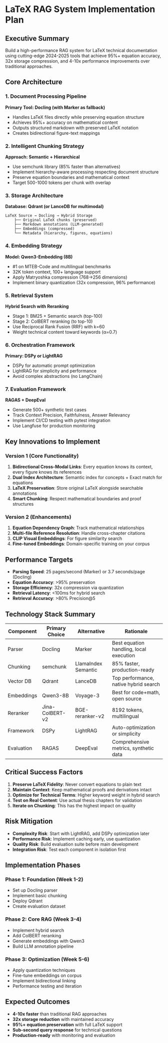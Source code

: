 # LaTeX RAG System Implementation Plan

## Executive Summary
Build a high-performance RAG system for LaTeX technical documentation using cutting-edge 2024-2025 tools that achieve 95%+ equation accuracy, 32x storage compression, and 4-10x performance improvements over traditional approaches.

## Core Architecture

### 1. Document Processing Pipeline
**Primary Tool: Docling (with Marker as fallback)**
- Handles LaTeX files directly while preserving equation structure
- Achieves 95%+ accuracy on mathematical content
- Outputs structured markdown with preserved LaTeX notation
- Creates bidirectional figure-text mappings

### 2. Intelligent Chunking Strategy
**Approach: Semantic + Hierarchical**
- Use semchunk library (85% faster than alternatives)
- Implement hierarchy-aware processing respecting document structure
- Preserve equation boundaries and mathematical context
- Target 500-1000 tokens per chunk with overlap

### 3. Storage Architecture
**Database: Qdrant (or LanceDB for multimodal)**
```
LaTeX Source → Docling → Hybrid Storage
    ├── Original LaTeX chunks (preserved)
    ├── Markdown annotations (LLM-generated)
    ├── Embeddings (compressed)
    └── Metadata (hierarchy, figures, equations)
```

### 4. Embedding Strategy
**Model: Qwen3-Embedding (8B)**
- #1 on MTEB-Code and multilingual benchmarks
- 32K token context, 100+ language support
- Apply Matryoshka compression (768→256 dimensions)
- Implement binary quantization (32x compression, 96% performance)

### 5. Retrieval System
**Hybrid Search with Reranking**
- Stage 1: BM25 + Semantic search (top-100)
- Stage 2: ColBERT reranking (to top-10)
- Use Reciprocal Rank Fusion (RRF) with k=60
- Weight technical content toward keywords (α=0.7)

### 6. Orchestration Framework
**Primary: DSPy or LightRAG**
- DSPy for automatic prompt optimization
- LightRAG for simplicity and performance
- Avoid complex abstractions (no LangChain)

### 7. Evaluation Framework
**RAGAS + DeepEval**
- Generate 500+ synthetic test cases
- Track Context Precision, Faithfulness, Answer Relevancy
- Implement CI/CD testing with pytest integration
- Use Langfuse for production monitoring

## Key Innovations to Implement

### Version 1 (Core Functionality)
1. **Bidirectional Cross-Modal Links**: Every equation knows its context, every figure knows its references
2. **Dual Index Architecture**: Semantic index for concepts + Exact match for equations
3. **LaTeX Preservation**: Store original LaTeX alongside searchable annotations
4. **Smart Chunking**: Respect mathematical boundaries and proof structures

### Version 2 (Enhancements)
1. **Equation Dependency Graph**: Track mathematical relationships
2. **Multi-file Reference Resolution**: Handle cross-chapter citations
3. **CLIP Visual Embeddings**: For figure similarity search
4. **Fine-tuned Embeddings**: Domain-specific training on your corpus

## Performance Targets
- **Parsing Speed**: 25 pages/second (Marker) or 3.7 seconds/page (Docling)
- **Equation Accuracy**: >95% preservation
- **Storage Efficiency**: 32x compression via quantization
- **Retrieval Latency**: <100ms for hybrid search
- **Retrieval Accuracy**: >80% Precision@5

## Technology Stack Summary

| Component | Primary Choice | Alternative | Rationale |
|-----------|---------------|-------------|-----------|
| Parser | Docling | Marker | Best equation handling, local execution |
| Chunking | semchunk | LlamaIndex Semantic | 85% faster, production-ready |
| Vector DB | Qdrant | LanceDB | Top performance, native hybrid search |
| Embeddings | Qwen3-8B | Voyage-3 | Best for code+math, open source |
| Reranker | Jina-ColBERT-v2 | BGE-reranker-v2 | 8192 tokens, multilingual |
| Framework | DSPy | LightRAG | Auto-optimization or simplicity |
| Evaluation | RAGAS | DeepEval | Comprehensive metrics, synthetic data |

## Critical Success Factors
1. **Preserve LaTeX Fidelity**: Never convert equations to plain text
2. **Maintain Context**: Keep mathematical proofs and derivations intact
3. **Optimize for Technical Terms**: Higher keyword weight in hybrid search
4. **Test on Real Content**: Use actual thesis chapters for validation
5. **Iterate on Chunking**: This has the highest impact on quality

## Risk Mitigation
- **Complexity Risk**: Start with LightRAG, add DSPy optimization later
- **Performance Risk**: Implement caching early, use quantization
- **Quality Risk**: Build evaluation suite before main development
- **Integration Risk**: Test each component in isolation first

## Implementation Phases

### Phase 1: Foundation (Week 1-2)
- Set up Docling parser
- Implement basic chunking
- Deploy Qdrant
- Create evaluation dataset

### Phase 2: Core RAG (Week 3-4)
- Implement hybrid search
- Add ColBERT reranking
- Generate embeddings with Qwen3
- Build LLM annotation pipeline

### Phase 3: Optimization (Week 5-6)
- Apply quantization techniques
- Fine-tune embeddings on corpus
- Implement bidirectional linking
- Performance testing and iteration

## Expected Outcomes
- **4-10x faster** than traditional RAG approaches
- **32x storage reduction** with maintained accuracy
- **95%+ equation preservation** with full LaTeX support
- **Sub-second query response** for technical questions
- **Production-ready** with monitoring and evaluation
